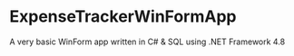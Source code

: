 # ExpenseTrackerWinFormApp
A very basic WinForm app written in C# &amp; SQL using .NET Framework 4.8 

